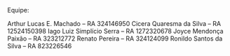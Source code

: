 Equipe:

Arthur Lucas E. Machado – RA 324146950
Cicera Quaresma da Silva – RA 12524150398
Iago Luiz Simplício Serra – RA 1272320678
Joyce Mendonça Paixão – RA 323212772
Renato Pereira – RA 324124099
Ronildo Santos da Silva – RA 823226546
